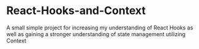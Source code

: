 # React-Hooks-and-Context
A small simple project for increasing my understanding of React Hooks as well as gaining a stronger understanding of state management utilizing Context
